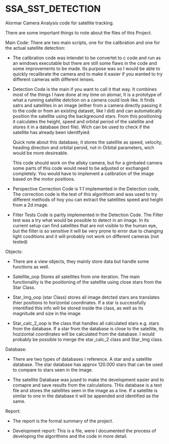 # SSA_SST_DETECTION
Alormar Camera Analysis code for satellite tracking.

There are some important things to note about the files of this Project.

Main Code:
There are two main scripts, one for the calibration and one for the actual satellite detection:

  - The calibration code was intendet to be convertet to c code and run as an windows executable
    but there are still some flaws in the code and some improvements to be made.
    Its purpose was so I would be able to quickly recalibrate the camera and to make it easier 
    if you wanted to try different cameras with different lenses.
    
  - Detection Code is the main if you want to call it that way. It combines most of the things 
    I have done at my time on alomar, It is a prototype of what a running satellite detction on 
    a camera could look like. It finds satrs and satellites in an image (either from a 
    camera directly passing it to the code or from an existing dataset, like I did) and can automatically
    position the satellite using the backgreound stars. From this positioning it calculates the
    height, speed and orbital period of the satellite and stores it in a database (text file).
    Wich can be used to check if the satellite has already been idenitfyied.
    
    Quick note about this database, it stores the satellite as speed, velocity, heading direction and 
    orbital peroid, not in Orbital parameters, wich would be more desireable.
    
    This code should work on the allsky camera, but for a gimbaled camera some parts of this code 
    would need to be adjusted or exchanged completely. You would have to implement a 
    calibration of the image based on the motor positions.
    
  - Perspective Correction Code is 1:1 implemented in the Detection code, The correction code is 
    the test of this algorithom and was used to try different methods of hoy you can extract 
    the satellites speed and height from a 2d image.
    
  - Filter Tests Code is partly implemented in the Detection Code. The Filter test was a try what would
    be possible to detect in an image. In its current setup can find satellites that are not visible to
    the human eye, but the filter is so sensitive it will be very prone to error due to changing light cosditions
    and it will probably not work on different cameras (not tested)
   
  Objects:
    
  - There are a view objects, they mainly store data but handle some functions as well.
  
  - Satellite_oop Stores all satellites from one iteration. The main functionality is the positioning of the satellite
    using close stars from the Star Class.
    
  - Star_Img_oop (star Class) stores all image detcted stars ans translates thier positions to horizontal coordinates. If a star is 
    successfully intentified this info will be stored inside the class, as well as its magnitude and size in the image
    
  - Star_calc_2_oop is the class that handles all calculated stars e.g. stars from the database. If a star from the database
    is close to the satellite, its hozizontal coordinates will be calculated from the database. I would
    probably be possible to merge the star_calc_2 class and Star_Img class. 
    
  Database:
  - There are two types of databases i reference. A star and a satellite database. The star database has approx 120.000 stars
    that can be used to compare to stars seen in the image.
    
  - The satellite Database was jused to make the development easier and to comapre and save results
    from the calculations. THis database is a text file and stores the satellites seen in the image as
    a line. If a satellite is similar to one in the database it will be appended and identified as the same.
    
    
 Report:
  - The report is the formal summary of the project.
  
  - Development report: This is a file, were I documented the process of developing the algorithims and the code in more
    detail.

   
  
    
